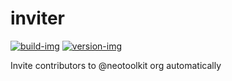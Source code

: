 # inviter

[![build-img]][build-url]
[![version-img]][version-url]

Invite contributors to @neotoolkit org automatically

[build-img]: https://github.com/neotoolkit/inviter/workflows/build/badge.svg
[build-url]: https://github.com/neotoolkit/inviter/actions
[version-img]: https://img.shields.io/github/v/release/neotoolkit/inviter
[version-url]: https://github.com/neotoolkit/inviter/releases
